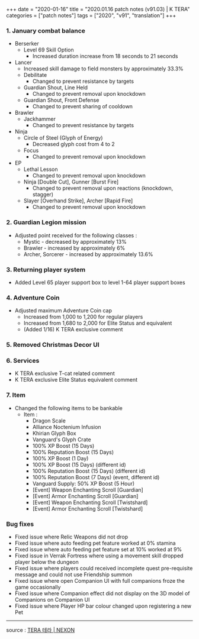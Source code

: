 +++
date = "2020-01-16"
title = "2020.01.16 patch notes (v91.03) | K TERA"
categories = ["patch notes"]
tags = ["2020", "v91", "translation"]
+++

### 1. January combat balance
- Berserker
  - Level 69 Skill Option
    - Increased duration increase from 18 seconds to 21 seconds
- Lancer
  - Increased skill damage to field monsters by approximately 33.3%
  - Debilitate
    - Changed to prevent resistance by targets
  - Guardian Shout, Line Held
    - Changed to prevent removal upon knockdown
  - Guardian Shout, Front Defense
    - Changed to prevent sharing of cooldown
- Brawler
  - Jackhammer
    - Changed to prevent resistance by targets
- Ninja
  - Circle of Steel (Glyph of Energy)
    - Decreased glyph cost from 4 to 2
  - Focus
    - Changed to prevent removal upon knockdown
- EP
  - Lethal Lesson
    - Changed to prevent removal upon knockdown
  - Ninja [Double Cut], Gunner [Burst Fire]
    - Changed to prevent removal upon reactions (knockdown, stagger)
  - Slayer [Overhand Strike], Archer [Rapid Fire]
    - Changed to prevent removal upon knockdown

### 2. Guardian Legion mission
- Adjusted point received for the following classes :
  - Mystic - decreased by approximately 13%
  - Brawler - increased by approximately 6%
  - Archer, Sorcerer - increased by approximately 13.6%

### 3. Returning player system
- Added Level 65 player support box to level 1-64 player support boxes

### 4. Adventure Coin
- Adjusted maximum Adventure Coin cap
  - Increased from 1,000 to 1,200 for regular players
  - Increased from 1,680 to 2,000 for Elite Status and equivalent
  - (Added 1/16) K TERA exclusive comment

### 5. Removed Christmas Decor UI

### 6. Services
- K TERA exclusive T-cat related comment
- K TERA exclusive Elite Status equivalent comment

### 7. Item
- Changed the following items to be bankable
  - Item :
    - Dragon Scale
    - Alliance Noctenium Infusion
    - Khirian Glyph Box
    - Vanguard's Glyph Crate
    - 100% XP Boost (15 Days)
    - 100% Reputation Boost (15 Days)
    - 100% XP Boost (1 Day)
    - 100% XP Boost (15 Days) (different id)
    - 100% Reputation Boost (15 Days) (different id)
    - 100% Reputation Boost (7 Days) (event, different id)
    - Vanguard Supply: 50% XP Boost (5 Hour)
    - [Event] Weapon Enchanting Scroll [Guardian]
    - [Event] Armor Enchanting Scroll [Guardian]
    - [Event] Weapon Enchanting Scroll [Twistshard]
    - [Event] Armor Enchanting Scroll [Twistshard]

### Bug fixes
- Fixed issue where Relic Weapons did not drop
- Fixed issue where auto feeding pet feature worked at 0% stamina
- Fixed issue where auto feeding pet feature set at 10% worked at 9%
- Fixed issue in Verrak Fortress where using a movement skill dropped player below the dungeon
- Fixed issue where players could received incomplete quest pre-requisite message and could not use Friendship summon
- Fixed issue where open Companion UI with full companions froze the game occasionally
- Fixed issue where Companion effect did not display on the 3D model of Companions on Companion UI
- Fixed issue where Player HP bar colour changed upon registering a new Pet

----

source : [TERA 테라 | NEXON](http://tera.nexon.com/news/update/view.aspx?n4articlesn=425)
